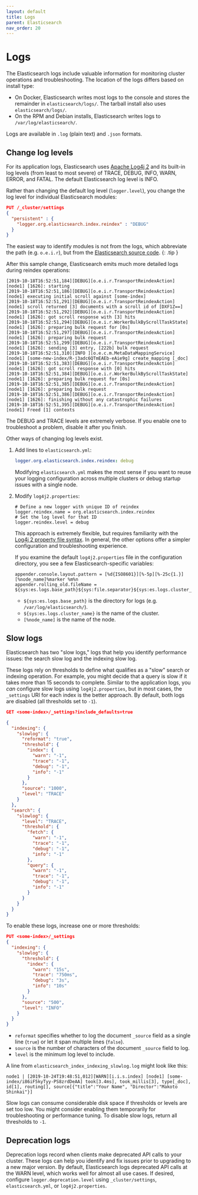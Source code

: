 ```yaml
---
layout: default
title: Logs
parent: Elasticsearch
nav_order: 20
---
```


# Logs

The Elasticsearch logs include valuable information for monitoring cluster operations and troubleshooting. The location of the logs differs based on install type:

- On Docker, Elasticsearch writes most logs to the console and stores the remainder in `elasticsearch/logs/`. The tarball install also uses `elasticsearch/logs/`.
- On the RPM and Debian installs, Elasticsearch writes logs to `/var/log/elasticsearch/`.

Logs are available in `.log` (plain text) and `.json` formats.


## Change log levels

For its application logs, Elasticsearch uses [Apache Log4j 2](https://logging.apache.org/log4j/2.x/) and its built-in log levels (from least to most severe) of TRACE, DEBUG, INFO, WARN, ERROR, and FATAL. The default Elasticsearch log level is INFO.

Rather than changing the default log level (`logger.level`), you change the log level for individual Elasticsearch modules:

```json
PUT /_cluster/settings
{
  "persistent" : {
    "logger.org.elasticsearch.index.reindex" : "DEBUG"
  }
}
```

The easiest way to identify modules is not from the logs, which abbreviate the path (e.g. `o.e.i.r`), but from the [Elasticsearch source code](https://github.com/elastic/elasticsearch/tree/master/server/src/main/java/org/elasticsearch).
{: .tip }

After this sample change, Elasticsearch emits much more detailed logs during reindex operations:

```
[2019-10-18T16:52:51,184][DEBUG][o.e.i.r.TransportReindexAction] [node1] [1626]: starting
[2019-10-18T16:52:51,186][DEBUG][o.e.i.r.TransportReindexAction] [node1] executing initial scroll against [some-index]
[2019-10-18T16:52:51,291][DEBUG][o.e.i.r.TransportReindexAction] [node1] scroll returned [3] documents with a scroll id of [DXF1Z==]
[2019-10-18T16:52:51,292][DEBUG][o.e.i.r.TransportReindexAction] [node1] [1626]: got scroll response with [3] hits
[2019-10-18T16:52:51,294][DEBUG][o.e.i.r.WorkerBulkByScrollTaskState] [node1] [1626]: preparing bulk request for [0s]
[2019-10-18T16:52:51,297][DEBUG][o.e.i.r.TransportReindexAction] [node1] [1626]: preparing bulk request
[2019-10-18T16:52:51,299][DEBUG][o.e.i.r.TransportReindexAction] [node1] [1626]: sending [3] entry, [222b] bulk request
[2019-10-18T16:52:51,310][INFO ][o.e.c.m.MetaDataMappingService] [node1] [some-new-index/R-j3adc6QTmEAEb-eAie9g] create_mapping [_doc]
[2019-10-18T16:52:51,383][DEBUG][o.e.i.r.TransportReindexAction] [node1] [1626]: got scroll response with [0] hits
[2019-10-18T16:52:51,384][DEBUG][o.e.i.r.WorkerBulkByScrollTaskState] [node1] [1626]: preparing bulk request for [0s]
[2019-10-18T16:52:51,385][DEBUG][o.e.i.r.TransportReindexAction] [node1] [1626]: preparing bulk request
[2019-10-18T16:52:51,386][DEBUG][o.e.i.r.TransportReindexAction] [node1] [1626]: finishing without any catastrophic failures
[2019-10-18T16:52:51,395][DEBUG][o.e.i.r.TransportReindexAction] [node1] Freed [1] contexts
```

The DEBUG and TRACE levels are extremely verbose. If you enable one to troubleshoot a problem, disable it after you finish.

Other ways of changing log levels exist.

1. Add lines to `elasticsearch.yml`:

   ```yml
   logger.org.elasticsearch.index.reindex: debug
   ```

   Modifying `elasticsearch.yml` makes the most sense if you want to reuse your logging configuration across multiple clusters or debug startup issues with a single node.

2. Modify `log4j2.properties`:

   ```
   # Define a new logger with unique ID of reindex
   logger.reindex.name = org.elasticsearch.index.reindex
   # Set the log level for that ID
   logger.reindex.level = debug
   ```

   This approach is extremely flexible, but requires familiarity with the [Log4j 2 property file syntax](https://logging.apache.org/log4j/2.x/manual/configuration.html#Properties). In general, the other options offer a simpler configuration and troubleshooting experience.

   If you examine the default `log4j2.properties` file in the configuration directory, you see a few Elasticsearch-specific variables:

   ```
   appender.console.layout.pattern = [%d{ISO8601}][%-5p][%-25c{1.}] [%node_name]%marker %m%n
   appender.rolling_old.fileName = ${sys:es.logs.base_path}${sys:file.separator}${sys:es.logs.cluster_name}.log
   ```

   - `${sys:es.logs.base_path}` is the directory for logs (e.g. `/var/log/elasticsearch/`).
   - `${sys:es.logs.cluster_name}` is the name of the cluster.
   - `[%node_name]` is the name of the node.


## Slow logs

Elasticsearch has two "slow logs," logs that help you identify performance issues: the search slow log and the indexing slow log.

These logs rely on thresholds to define what qualifies as a "slow" search or indexing operation. For example, you might decide that a query is slow if it takes more than 15 seconds to complete. Similar to the application logs, you *can* configure slow logs using `log4j2.properties`, but in most cases, the `_settings` URI for each index is the better approach. By default, both logs are disabled (all thresholds set to `-1`).

```json
GET <some-index>/_settings?include_defaults=true

{
  "indexing": {
    "slowlog": {
      "reformat": "true",
      "threshold": {
        "index": {
          "warn": "-1",
          "trace": "-1",
          "debug": "-1",
          "info": "-1"
        }
      },
      "source": "1000",
      "level": "TRACE"
    }
  },
  "search": {
    "slowlog": {
      "level": "TRACE",
      "threshold": {
        "fetch": {
          "warn": "-1",
          "trace": "-1",
          "debug": "-1",
          "info": "-1"
        },
        "query": {
          "warn": "-1",
          "trace": "-1",
          "debug": "-1",
          "info": "-1"
        }
      }
    }
  }
}
```

To enable these logs, increase one or more thresholds:

```json
PUT <some-index>/_settings
{
  "indexing": {
    "slowlog": {
      "threshold": {
        "index": {
          "warn": "15s",
          "trace": "750ms",
          "debug": "3s",
          "info": "10s"
        }
      },
      "source": "500",
      "level": "INFO"
    }
  }
}
```

- `reformat` specifies whether to log the document `_source` field as a single line (`true`) or let it span multiple lines (`false`).
- `source` is the number of characters of the document `_source` field to log.
- `level` is the minimum log level to include.

A line from `elasticsearch_index_indexing_slowlog.log` might look like this:

```
node1 | [2019-10-24T19:48:51,012][WARN][i.i.s.index] [node1] [some-index/i86iF5kyTyy-PS8zrdDeAA] took[3.4ms], took_millis[3], type[_doc], id[1], routing[], source[{"title":"Your Name", "Director":"Makoto Shinkai"}]
```

Slow logs can consume considerable disk space if thresholds or levels are set too low. You might consider enabling them temporarily for troubleshooting or performance tuning. To disable slow logs, return all thresholds to `-1`.


## Deprecation logs

Deprecation logs record when clients make deprecated API calls to your cluster. These logs can help you identify and fix issues prior to upgrading to a new major version. By default, Elasticsearch logs deprecated API calls at the WARN level, which works well for almost all use cases. If desired, configure `logger.deprecation.level` using `_cluster/settings`, `elasticsearch.yml`, or `log4j2.properties`.
